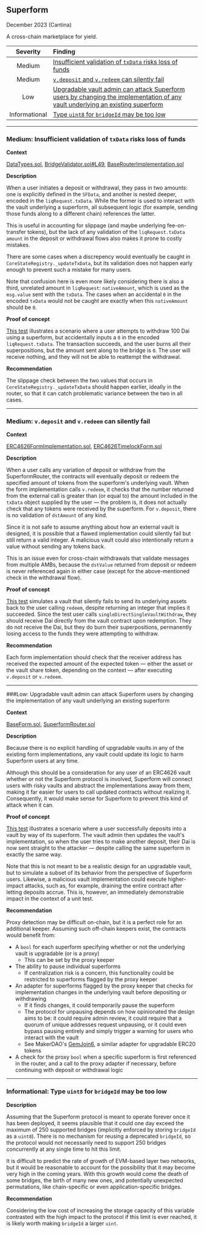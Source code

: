 ## Superform
December 2023 (Cantina)

A cross-chain marketplace for yield.

| Severity  | Finding    |
| :-------: | :--------- |
| Medium | [Insufficient validation of `txData` risks loss of funds](#m-01) |
| Medium | [`v.deposit` and `v.redeem` can silently fail](#m-02) |
| Low    | [Upgradable vault admin can attack Superform users by changing the implementation of any vault underlying an existing superform](#l-01) |
| Informational | [Type `uint8` for `bridgeId` may be too low](#i-01) |


---

<a id="m-01"></a>
### Medium: Insufficient validation of `txData` risks loss of funds

**Context**

[DataTypes.sol](https://github.com/superform-xyz/superform-core/blob/main/src/types/DataTypes.sol), [BridgeValidator.sol#L49](https://github.com/superform-xyz/superform-core/blob/29aa0519f4e65aa2f8477b76fc9cc924a6bdec8b/src/crosschain-liquidity/BridgeValidator.sol#L49), [BaseRouterImplementation.sol](https://github.com/superform-xyz/superform-core/blob/main/src/BaseRouterImplementation.sol)

**Description**

When a user initiates a deposit or withdrawal, they pass in two amounts: one is explicitly defined in the `SFData`, and another is nested deeper, encoded in the `liqRequest.txData`. While the former is used to interact with the vault underlying a superform, all subsequent logic (for example, sending those funds along to a different chain) references the latter.

This is useful in accounting for slippage (and maybe underlying fee-on-transfer tokens), but the lack of any validation of the `liqRequest.txData` `amount` in the deposit or withdrawal flows also makes it prone to costly mistakes.

There are some cases when a discrepency would eventually be caught in `CoreStateRegistry._updateTxData`, but its validation does not happen early enough to prevent such a mistake for many users.

Note that confusion here is even more likely considering there is also a third, unrelated amount in `liqRequest`: `nativeAmount`, which is used as the `msg.value` sent with the `txData`. The cases when an accidental `0` in the encoded `txData` would not be caught are exactly when this `nativeAmount` should be `0`.

**Proof of concept**

[This test](https://gist.github.com/ethanbennett/009774ec6195859a184ae82408157bf9) illustrates a scenario where a user attempts to withdraw 100 Dai using a superform, but accidentally inputs a `0` in the encoded `liqRequest.txData`. The transaction succeeds, and the user burns all their superpositions, but the amount sent along to the bridge is `0`. The user will receive nothing, and they will not be able to reattempt the withdrawal.

**Recommendation**

The slippage check between the two values that occurs in `CoreStateRegistry._updateTxData` should happen earlier, ideally in the router, so that it can catch problematic variance between the two in all cases.

---

<a id="m-02"></a>
### Medium: `v.deposit` and `v.redeem` can silently fail

**Context**

[ERC4626FormImplementation.sol](https://github.com/superform-xyz/superform-core/blob/29aa0519f4e65aa2f8477b76fc9cc924a6bdec8b/src/forms/ERC4626FormImplementation.sol), [ERC4626TimelockForm.sol](https://github.com/superform-xyz/superform-core/blob/29aa0519f4e65aa2f8477b76fc9cc924a6bdec8b/src/forms/ERC4626TimelockForm.sol)

**Description**

When a user calls any variation of deposit or withdraw from the SuperformRouter, the contracts will eventually deposit or redeem the specified amount of tokens from the superform's underlying vault. When the form implementation calls `v.redeem`, it checks that the number returned from the external call is greater than (or equal to) the amount included in the `txData` object supplied by the user — the problem is, it does not actually check that any tokens were received by the superform. For `v.deposit`, there is no validation of `dstAmount` of any kind.

Since it is not safe to assume anything about how an external vault is designed, it is possible that a flawed implementation could silently fail but still return a valid integer. A malicious vault could also intentionally return a value without sending any tokens back.

This is an issue even for cross-chain withdrawals that validate messages from multiple AMBs, because the `dstValue` returned from deposit or redeem is never referenced again in either case (except for the above-mentioned check in the withdrawal flow).

**Proof of concept**

[This test](https://gist.github.com/ethanbennett/8f88d400d20fed913d55c088c235dae3) simulates a vault that silently fails to send its underlying assets back to the user calling `redeem`, despite returning an integer that implies it succeeded. Since the test user calls `singleDirectSingleVaultWithdraw`, they should receive Dai directly from the vault contract upon redemption. They do not receive the Dai, but they do burn their superpositions, permanently losing access to the funds they were attempting to withdraw.

**Recommendation**

Each form implementation should check that the receiver address has received the expected amount of the expected token — either the asset or the vault share token, depending on the context — after executing `v.deposit` or `v.redeem`.

---

<a id="l-01"></a>
###Low: Upgradable vault admin can attack Superform users by changing the implementation of any vault underlying an existing superform

**Context**

[BaseForm.sol](https://github.com/superform-xyz/superform-core/blob/main/src/BaseForm.sol), [SuperformRouter.sol](https://github.com/superform-xyz/superform-core/blob/main/src/SuperformRouter.sol)

**Description**

Because there is no explicit handling of upgradable vaults in any of the existing form implementations, any vault could update its logic to harm Superform users at any time.

Although this should be a consideration for any user of an ERC4626 vault whether or not the Superform protocol is involved, Superform will connect users with risky vaults and abstract the implementations away from them, making it far easier for users to call updated contracts without realizing it. Consequently, it would make sense for Superform to prevent this kind of attack when it can.

**Proof of concept**

[This test](https://gist.github.com/ethanbennett/4a7bd856695a38d6e46eb5d52061b824) illustrates a scenario where a user successfully deposits into a vault by way of its superform. The vault admin then updates the vault's implementation, so when the user tries to make another deposit, their Dai is now sent straight to the attacker — despite calling the same superform in exactly the same way.

Note that this is not meant to be a realistic design for an upgradable vault, but to simulate a subset of its behavior from the perspective of Superform users. Likewise, a malicious vault implementation could execute higher-impact attacks, such as, for example, draining the entire contract after letting deposits accrue. This is, however, an immediately demonstrable impact in the context of a unit test.

**Recommendation**

Proxy detection may be difficult on-chain, but it is a perfect role for an additional keeper. Assuming such off-chain keepers exist, the contracts would benefit from:

- A `bool` for each superform specifying whether or not the underlying vault is upgradable (or is a proxy)
	- This can be set by the proxy keeper
- The ability to pause individual superforms
	- If centralization risk is a concern, this functionality could be restricted to superforms flagged by the proxy keeper
- An adapter for superforms flagged by the proxy keeper that checks for implementation changes in the underlying vault before depositing or withdrawing
	- If it finds changes, it could temporarily pause the superform
	- The protocol for unpausing depends on how opinionated the design aims to be: it could require admin review, it could require that a quorum of unique addresses request unpausing, or it could even bypass pausing entirely and simply trigger a warning for users who interact with the vault
	- See MakerDAO's [GemJoin6](https://github.com/makerdao/dss-deploy/blob/7394f6555daf5747686a1b29b2f46c6b2c64b061/src/join.sol#L321), a similar adapter for upgradable ERC20 tokens 
- A check for the proxy `bool` when a specific superform is first referenced in the router, and a call to the proxy adapter if necessary, before continuing with deposit or withdrawal logic

---

<a id="i-01"></a>
### Informational: Type `uint8` for `bridgeId` may be too low

**Description**

Assuming that the Superform protocol is meant to operate forever once it has been deployed, it seems plausible that it could one day exceed the maximum of 250 supported bridges (implicitly enforced by storing `bridgeId` as a `uint8`). There is no mechanism for reusing a deprecated `bridgeId`, so the protocol would not necessarily need to support 250 bridges concurrently at any single time to hit this limit.

It is difficult to predict the rate of growth of EVM-based layer two networks,  but it would be reasonable to account for the possibility that it may become very high in the coming years. With this growth would come the death of some bridges, the birth of many new ones, and potentially unexpected permutations, like chain-specific or even application-specific bridges.

**Recommendation**

Considering the low cost of increasing the storage capacity of this variable contrasted with the high impact to the protocol if this limit is ever reached, it is likely worth making `bridgeId` a larger `uint`.
